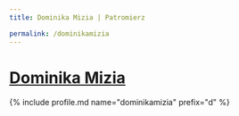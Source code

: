 ```yaml
---
title: Dominika Mizia | Patromierz

permalink: /dominikamizia
---
```


# [Dominika Mizia](https://patronite.pl/dominikamizia)

{% include profile.md name="dominikamizia" prefix="d" %}
